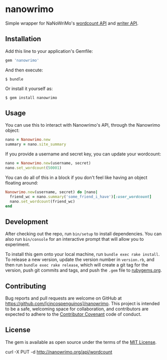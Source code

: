 # nanowrimo

Simple wrapper for NaNoWriMo's [wordcount API](https://nanowrimo.org/wordcount_api) and [writer API](https://nanowrimo.org/api/wordcount).

## Installation

Add this line to your application's Gemfile:

```ruby
gem 'nanowrimo'
```

And then execute:

    $ bundle

Or install it yourself as:

    $ gem install nanowrimo

## Usage

You can use this to interact with Nanowrimo's API, through the Nanowrimo object:

```ruby
nano = Nanowrimo.new
summary = nano.site_summary
```

If you provide a username and secret key, you can update your wordcount:
```ruby
nano = Nanowrimo.new(username, secret)
nano.set_wordcount(50001)
```

You can do all of this in a block if you don't feel like having an object floating around:
```ruby
Nanowrimo.new(username, secret) do |nano|
  friend_wc = nano.summary('some_friend_i_have')[:user_wordcount]
  nano.set_wordcount(friend_wc)
end
```

## Development

After checking out the repo, run `bin/setup` to install dependencies. You can also run `bin/console` for an interactive prompt that will allow you to experiment.

To install this gem onto your local machine, run `bundle exec rake install`. To release a new version, update the version number in `version.rb`, and then run `bundle exec rake release`, which will create a git tag for the version, push git commits and tags, and push the `.gem` file to [rubygems.org](https://rubygems.org).

## Contributing

Bug reports and pull requests are welcome on GitHub at https://github.com/[cincospenguinos]/nanowrimo. This project is intended to be a safe, welcoming space for collaboration, and contributors are expected to adhere to the [Contributor Covenant](http://contributor-covenant.org) code of conduct.


## License

The gem is available as open source under the terms of the [MIT License](http://opensource.org/licenses/MIT).

curl -X PUT -d   http://nanowrimo.org/api/wordcount